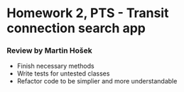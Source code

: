 # Homework 2, PTS - Transit connection search app

### Review by Martin Hošek
- Finish necessary methods
- Write tests for untested classes
- Refactor code to be simplier and more understandable
